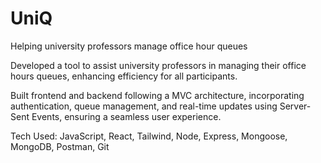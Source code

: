 # UniQ
Helping university professors manage office hour queues

Developed a tool to assist university professors in managing their office hours queues, enhancing efficiency for all participants. 

Built frontend and backend following a MVC architecture, incorporating authentication, queue management, and real-time updates using Server-Sent Events, ensuring a seamless user experience.

Tech Used: JavaScript, React, Tailwind, Node, Express, Mongoose, MongoDB, Postman, Git
